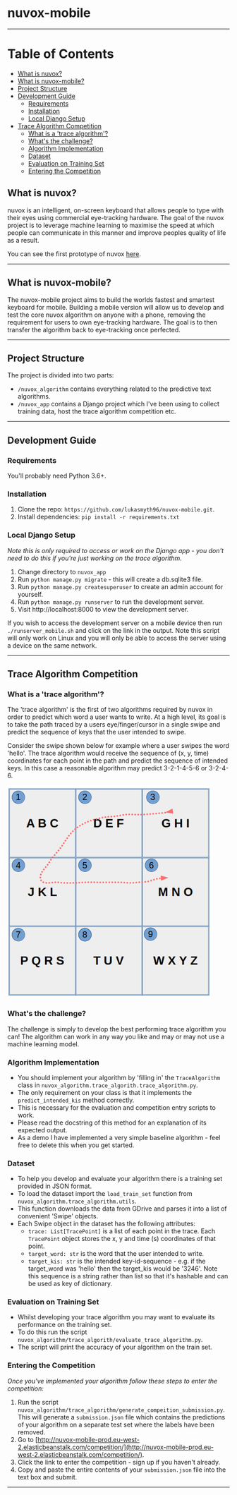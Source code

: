 # nuvox-mobile
***

Table of Contents
=================


  * [What is nuvox?](#what-is-nuvox)
  * [What is nuvox-mobile?](#what-is-nuvox-mobile)
  * [Project Structure](#project-structure)
  * [Development Guide](#development-guide)
     * [Requirements](#requirements)
     * [Installation](#installation)
     * [Local Django Setup](#local-django-setup)
  * [Trace Algorithm Competition](#trace-algorithm-competition)
     * [What is a 'trace algorithm'?](#what-is-a-trace-algorithm)
     * [What's the challenge?](#whats-the-challenge)
     * [Algorithm Implementation](#algorithm-implementation)
     * [Dataset](#dataset)
     * [Evaluation on Training Set](#evaluation-on-training-set)
     * [Entering the Competition](#entering-the-competition)


## What is nuvox?

nuvox is an intelligent, on-screen keyboard that allows people to type with their
eyes using commercial eye-tracking hardware. The goal of the nuvox project is to 
leverage machine learning to maximise the speed at which people can communicate
in this manner and improve peoples quality of life as a result.

You can see the first prototype of nuvox [here](https://github.com/lukasmyth96/nuvox).

***
## What is nuvox-mobile?

The nuvox-mobile project aims to build the worlds fastest and smartest keyboard for mobile.
Building a mobile version will allow us to develop and test the core nuvox algorithm on anyone with
a phone, removing the requirement for users to own eye-tracking hardware. The goal is to then transfer
the algorithm back to eye-tracking once perfected.

***

## Project Structure
The project is divided into two parts:
- `/nuvox_algorithm` contains everything related to the predictive text algorithms.
- `/nuvox_app` contains a Django project which I've been using to collect training data, host the
trace algorithm competition etc.

***

## Development Guide

### Requirements
You'll probably need Python 3.6+.

### Installation
1. Clone the repo: `https://github.com/lukasmyth96/nuvox-mobile.git`.
2. Install dependencies: `pip install -r requirements.txt`

### Local Django Setup
_Note this is only required to access or work on the Django app - you don't need
to do this if you're just working on the trace algorithm._
1. Change directory to `nuvox_app`
2. Run `python manage.py migrate` - this will create a db.sqlite3 file.
3. Run `python manage.py createsuperuser` to create an admin account for yourself.
4. Run `python manage.py runserver` to run the development server.
5. Visit http://localhost:8000 to view the development server.

If you wish to access the development server on a mobile device then run `./runserver_mobile.sh`
and click on the link in the output. Note this script will only work on Linux and you will only
be able to access the server using a device on the same network.

***
## Trace Algorithm Competition


### What is a 'trace algorithm'?
The 'trace algorithm' is the first of two algorithms required by nuvox
in order to predict which word a user wants to write. At a high level, its goal is to
take the path traced by a users eye/finger/cursor in a single swipe and predict the sequence of keys that the user
intended to swipe.

Consider the swipe shown below for example where a user swipes the word 'hello'. The trace algorithm would receive the sequence of (x, y, time) coordinates
for each point in the path and predict the sequence of intended keys. In this case a reasonable algorithm may predict 3-2-1-4-5-6 or
3-2-4-6.

![Alt text](readme_assets/example_swipe.png?raw=true "Example swipe for the word 'hello'.")

### What's the challenge?
The challenge is simply to develop the best performing trace algorithm you can! The algorithm can
work in any way you like and may or may not use a machine learning model.

### Algorithm Implementation
- You should implement your algorithm by 'filling in' the `TraceAlgorithm` class in `nuvox_algorithm.trace_algorith.trace_algorithm.py`.
- The only requirement on your class is that it implements the `predict_intended_kis` method correctly.
- This is necessary for the evaluation and competition entry scripts to work. 
- Please read the docstring of this method for an explanation of its expected output.
- As a demo I have implemented a very simple baseline algorithm - feel free to delete this when you get started.


### Dataset
- To help you develop and evaluate your algorithm there is a training set provided in JSON format.
- To load the dataset import the `load_train_set` function from `nuvox_algorithm.trace_algorithm.utils`.
- This function downloads the data from GDrive and parses it into a list of convenient 'Swipe' objects.
- Each Swipe object in the dataset has the following attributes:
   - `trace: List[TracePoint]` is a list of each point in the trace. Each `TracePoint` object stores
   the x, y and time (s) coordinates of that point.
   - `target_word: str` is the word that the user intended to write.
   - `target_kis: str` is the intended key-id-sequence - e.g. if the target_word was 'hello' then the target_kis would
   be '3246'. Note this sequence is a string rather than list so that it's hashable and can be used as key of dictionary.
     

### Evaluation on Training Set
- Whilst developing your trace algorithm you may want to evaluate its performance on the training set.
- To do this run the script `nuvox_algorithm/trace_algorith/evaluate_trace_algorithm.py`.
- The script will print the accuracy of your algorithm on the train set.


### Entering the Competition
_Once you've implemented your algorithm follow these steps to enter the competition:_
1. Run the script `nuvox_algorithm/trace_algorithm/generate_compeition_submission.py`.
This will generate a `submission.json` file which contains the predictions of your algorithm
   on a separate test set where the labels have been removed.
2. Go to [http://nuvox-mobile-prod.eu-west-2.elasticbeanstalk.com/competition/](http://nuvox-mobile-prod.eu-west-2.elasticbeanstalk.com/competition/).
3. Click the link to enter the competition - sign up if you haven't already.
4. Copy and paste the entire contents of your `submission.json` file into the text box and submit.


***
